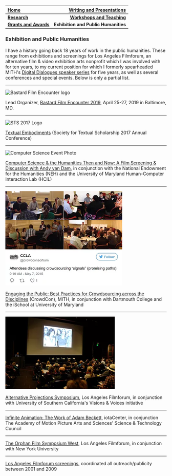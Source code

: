 | **[Home](https://ssapienza.github.io/ssapienza/)**      | **[Writing and Presentations](/writing-presentations.md)** |
| :----------- | -----------: |
| **[Research](/research.md)**          | **[Workshops and Teaching](workshops-teaching.md)**       |
|   **[Grants and Awards](/grants-awards.md)**   | **Exhibition and Public Humanities**      |

### Exhibition and Public Humanities ###

I have a history going back 18 years of work in the public humanities. These range from exhibitions and screenings for Los Angeles Filmforum, an alternative film & video exhibition arts nonprofit which I was involved with for ten years, to my current position for which I formerly spearheaded MITH's [Digital Dialogues speaker series](https://mith.umd.edu/digital-dialogues/) for five years, as well as several conferences and special events. Below is only a partial list. 

---
![Bastard Film Encounter logo](http://bastardfilmencounter.com/wp-content/uploads/2018/09/cropped-BFE-Header-4.png)

Lead Organizer, [Bastard Film Encounter 2019](http://www.bastardfilmencounter.com), April 25-27, 2019 in Baltimore, MD.

---
![STS 2017 Logo](https://archive.mith.umd.edu/sts2017/wp-content/uploads/sites/6/2017/02/STS2017_logo.png)

[Textual Embodiments](https://archive.mith.umd.edu/sts2017/program/index.html) (Society for Textual Scholarship 2017 Annual Conference)

---

![Computer Science Event Photo](https://mith.umd.edu/static/4d6d3e8873c31e7dd68455a7d425ba62/f93b5/2016-05-FullSizeRender-2-300x157.jpg)

[Computer Science & the Humanities Then and Now: A Film Screening & Discussion with Andy van Dam](https://mith.umd.edu/news/recap-miths-april-events-humanities-computing-collaborations-andy-van-dam/), in conjunction with the National Endowment for the Humanities (NEH) and the University of Maryland Human-Computer Interaction Lab (HCIL)

---

![Engaging the Public Photo](/images/crowdcon.webp)

[Engaging the Public: Best Practices for Crowdsourcing across the Disciplines](http://mith.umd.edu/recap-part-i-engaging-the-public-best-practices-for-crowdsourcing-across-the-disciplines-workshop-crowdcon/) (CrowdCon), MITH, in conjunction with Dartmouth College and the iSchool at University of Maryland 

---

![Alternative Projections Symposium Photo](/images/alternative-projections-symposium.webp)

[Alternative Projections Symposium](/2010_Symposium.html), Los Angeles Filmforum, in conjunction with University of Southern California's Visions & Voices initiative

---

[Infinite Animation: The Work of Adam Beckett](https://web.archive.org/web/20091010185507/http://www.oscars.org/events-exhibitions/events/2009/beckett.html), iotaCenter, in conjunction The Academy of Motion Picture Arts and Sciences' Science & Technology Council

---

[The Orphan Film Symposium West](/filmforum-orphans-west/Program.html), Los Angeles Filmforum, in conjunction with New York University

---

[Los Angeles Filmforum screenings](https://www.lafilmforum.org/archive/fall-2012-schedule-2/), coordinated all outreach/publicity between 2001 and 2009
